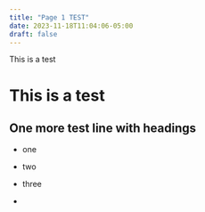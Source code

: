 ```yaml
---
title: "Page 1 TEST"
date: 2023-11-18T11:04:06-05:00
draft: false
---
```


This is a test
# This is a test
## One more  test line with headings
- one
- two
- three

- 
